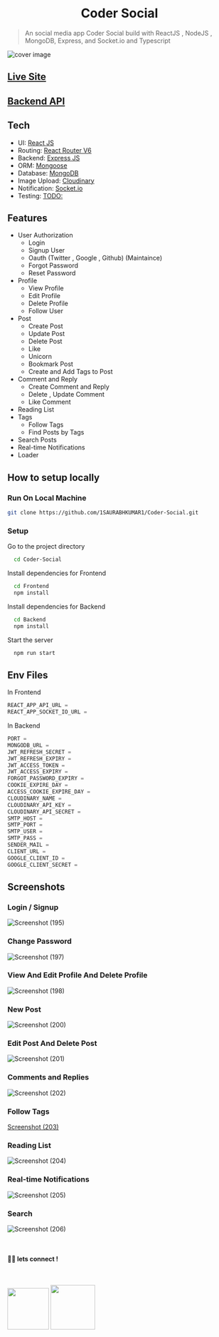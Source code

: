 <h1 align="center">
  <br>
  <b>Coder Social</b>
  <br>
</h1>


> An social media app Coder Social build with ReactJS , NodeJS , MongoDB, Express, and Socket.io and Typescript



![cover image](https://user-images.githubusercontent.com/68764149/172044034-ff6fe791-3ec1-4da5-a037-b9dfefb245d3.png)

## [Live Site](https://coder-social.vercel.app)

## [Backend API](https://coder-social.herokuapp.com)

## Tech

-   UI: [React JS](https://reactjs.org/)
-   Routing: [React Router V6](https://reactrouter.com)
-   Backend: [Express JS](https://expressjs.com)
-   ORM: [Mongoose](https://mongoosejs.com/)
-   Database: [MongoDB](https://www.mongodb.com/)
-   Image Upload: [Cloudinary](https://cloudinary.com/)
-   Notification: [Socket.io](https://socket.io/)
-   Testing: [TODO:](z)

## Features

-   User Authorization
    -   Login
    -   Signup User
    -   Oauth (Twitter , Google , Github) (Maintaince)
    -   Forgot Password
    -   Reset Password
-   Profile
    -   View Profile
    -   Edit Profile
    -   Delete Profile
    -   Follow User
-   Post
    -   Create Post
    -   Update Post
    -   Delete Post
    -   Like
    -   Unicorn
    -   Bookmark Post
    -   Create and Add Tags to Post
-   Comment and Reply
    -   Create Comment and Reply
    -   Delete , Update Comment
    -   Like Comment
-   Reading List
-   Tags
    -   Follow Tags
    -   Find Posts by Tags
-   Search Posts
-   Real-time Notifications
-   Loader

## How to setup locally

### Run On Local Machine

```bash
git clone https://github.com/1SAURABHKUMAR1/Coder-Social.git
```

### Setup

Go to the project directory

```bash
  cd Coder-Social
```

Install dependencies for Frontend

```bash
  cd Frontend
  npm install
```

Install dependencies for Backend

```bash
  cd Backend
  npm install
```

Start the server

```bash
  npm run start
```

## Env Files

In Frontend

```js
REACT_APP_API_URL =
REACT_APP_SOCKET_IO_URL =
```

In Backend

```js
PORT =
MONGODB_URL =
JWT_REFRESH_SECRET =
JWT_REFRESH_EXPIRY =
JWT_ACCESS_TOKEN =
JWT_ACCESS_EXPIRY =
FORGOT_PASSWORD_EXPIRY =
COOKIE_EXPIRE_DAY =
ACCESS_COOKIE_EXPIRE_DAY =
CLOUDINARY_NAME =
CLOUDINARY_API_KEY =
CLOUDINARY_API_SECRET =
SMTP_HOST =
SMTP_PORT =
SMTP_USER =
SMTP_PASS =
SENDER_MAIL =
CLIENT_URL =
GOOGLE_CLIENT_ID =
GOOGLE_CLIENT_SECRET =
```

## Screenshots

### Login / Signup

![Screenshot (195)](https://user-images.githubusercontent.com/68764149/172044082-bbe6938d-81c8-4bc2-9b82-0bc07b81cbf7.png)

### Change Password

![Screenshot (197)](https://user-images.githubusercontent.com/68764149/172044125-a9c042c1-592d-4fe5-9b31-7465db6493d1.png)

### View And Edit Profile And Delete Profile

![Screenshot (198)](https://user-images.githubusercontent.com/68764149/172044141-fae4559d-7029-4dca-9094-ee940f522cfc.png)

### New Post

![Screenshot (200)](https://user-images.githubusercontent.com/68764149/172044171-05791ea7-f46b-4606-82f4-568a5f8bbcf0.png)

### Edit Post And Delete Post

![Screenshot (201)](https://user-images.githubusercontent.com/68764149/172044183-7c15ed79-03ee-4f11-843d-b08eb59dfd9c.png)

### Comments and Replies

![Screenshot (202)](https://user-images.githubusercontent.com/68764149/172044271-aaa183a1-81fc-424c-bacf-ff5a9937a234.png)

### Follow Tags

[Screenshot (203)](https://user-images.githubusercontent.com/68764149/172044447-03bb90af-2472-4885-8c34-5c2e9e893ff9.png)

### Reading List

![Screenshot (204)](https://user-images.githubusercontent.com/68764149/172044460-0d8df14f-001a-4ccc-a991-97dffff0c1cb.png)

### Real-time Notifications

![Screenshot (205)](https://user-images.githubusercontent.com/68764149/172044470-59577991-dd3e-4328-b408-202830dc4938.png)

### Search

![Screenshot (206)](https://user-images.githubusercontent.com/68764149/172044482-6e97feda-e636-4cfb-8ebf-0b50c35cd175.png)

<br>

#### 👨‍💻 lets connect !

<br>

<a href="https://www.twitter.com/1SAURABHKUMAR1"><img src="https://img.shields.io/badge/Twitter-1DA1F2?style=for-the-badge&logo=twitter&logoColor=white" width="93px"/></a>
<a href="https://www.linkedin.com/in/1saurabhkumar1/"><img src="https://img.shields.io/badge/LinkedIn-0077B5?style=for-the-badge&logo=linkedin&logoColor=white" width="100px"/></a>
